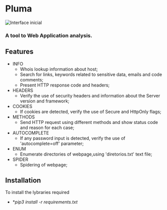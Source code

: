 # Pluma
![](https://github.com/sampzzz/src/blob/master/main_menu.gif "Interface inicial")

### A tool to Web Application analysis.

## Features
- INFO
  - Whois lookup information about host;
  - Search for links, keywords related to sensitive data, emails and code comments;
  - Present HTTP response code and headers;
- HEADERS
  - Verify the use of security headers and information about the Server version and framework;
- COOKIES
  - If cookies are detected, verify the use of Secure and HttpOnly flags;
- METHODS
  - Send HTTP request using different methods and show status code and reason for each case;
- AUTOCOMPLETE
  - If any password input is detected, verify the use of 'autocomplete=off' parameter;
- ENUM
  - Enumerate directories of webpage,using 'diretorios.txt' text file;
- SPIDER
  - Spidering of webpage;

## Installation
To install the lybraries required
  - **pip3 install -r requirements.txt*
